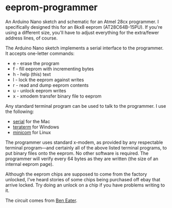 # eeprom-programmer
An Arduino Nano sketch and schematic for an Atmel 28cx programmer. I specifically designed this for an 8kx8 eeprom (AT28C64B-15PU). If you're using a different size, you'll have to adjust everything 
for the extra/fewer address lines, of course.

The Arduino Nano sketch implements a serial interface to the programmer. It accepts one-letter commands:
- e - erase the program
- f - fill eeprom with incrementing bytes
- h - help (this) text
- l - lock the eeprom against writes
- r - read and dump eeprom contents
- u - unlock eeprom writes
- x - xmodem transfer binary file to eeprom

Any standard terminal program can be used to talk to the programmer. I use the following:
- [serial](http://www.decisivetactics.com/products/serial/) for the Mac
- [teraterm](https://ttssh2.osdn.jp/index.html.en) for Windows
- [minicom](https://linux.die.net/man/1/minicom) for Linux

The programmer uses standard x-modem, as provided by any respectable terminal program—and certainly all of the
above listed terminal programs, to put binary files onto the eeprom. No other software is required. The programmer
will verify every 64 bytes as they are written (the size of an internal eeprom page).

Although the eeprom chips are supposed to come from the factory unlocked, I've heard stories of some chips being
purchased off ebay that arrive locked. Try doing an unlock on a chip if you have problems writing to it.

The circuit comes from [Ben Eater](https://youtu.be/K88pgWhEb1M).
